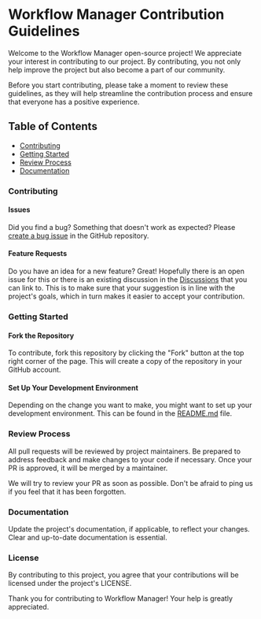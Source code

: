 # Workflow Manager Contribution Guidelines

Welcome to the Workflow Manager open-source project! We appreciate your interest in contributing to our project. By contributing, you not only help improve the project but also become a part of our community.

Before you start contributing, please take a moment to review these guidelines, as they will help streamline the contribution process and ensure that everyone has a positive experience.


## Table of Contents
- [Contributing](#contributing)
- [Getting Started](#getting-started)
- [Review Process](#review-process)
- [Documentation](#documentation)

### Contributing

#### Issues
Did you find a bug? Something that doesn't work as expected? Please [create a bug issue](https://github.com/codelabsab/workflow-manager/issues/new?assignees=&labels=&projects=&template=bug_report.md&title=) in the GitHub repository.

#### Feature Requests
Do you have an idea for a new feature? Great! Hopefully there is an open issue for this or there is an existing discussion in the [Discussions](https://github.com/codelabsab/workflow-manager/discussions/categories/ideas) that you can link to. This is to make sure that your suggestion is in line with the project's goals, which in turn makes it easier to accept your contribution.

### Getting Started

#### Fork the Repository
To contribute, fork this repository by clicking the "Fork" button at the top right corner of the page. This will create a copy of the repository in your GitHub account.

#### Set Up Your Development Environment
Depending on the change you want to make, you might want to set up your development environment. This can be found in the [README.md](../README.md) file.

### Review Process
All pull requests will be reviewed by project maintainers. Be prepared to address feedback and make changes to your code if necessary. Once your PR is approved, it will be merged by a maintainer.

We will try to review your PR as soon as possible. Don't be afraid to ping us if you feel that it has been forgotten.

### Documentation
Update the project's documentation, if applicable, to reflect your changes. Clear and up-to-date documentation is essential.

### License
By contributing to this project, you agree that your contributions will be licensed under the project's LICENSE.

Thank you for contributing to Workflow Manager! Your help is greatly appreciated.
